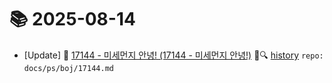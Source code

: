 # 📚 2025-08-14
- [Update] 📙 [17144 - 미세먼지 안녕! (17144 - 미세먼지 안녕!)](https://til.qriosity.dev/featured/ps/boj/17144) 📃🔍 [history](https://github.com/Queue-ri/TIL/commits/main/docs/ps/boj/17144.md?since=2025-08-14T00:00:00Z&until=2025-08-14T23:59:59Z) `repo: docs/ps/boj/17144.md`
